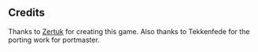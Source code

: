 ## Credits

Thanks to [Zertuk](https://store.steampowered.com/app/820620/Spooky_Ghosts_Dot_Com/) for creating this game.  Also thanks to Tekkenfede for the porting work for portmaster.


